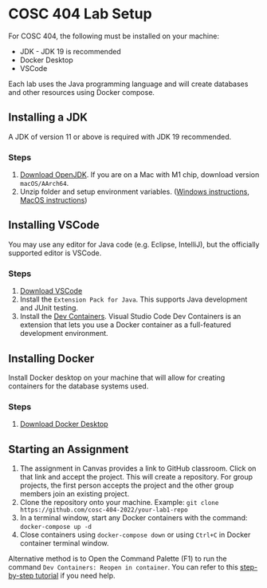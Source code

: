 # COSC 404 Lab Setup

For COSC 404, the following must be installed on your machine:
 - JDK - JDK 19 is recommended
 - Docker Desktop
 - VSCode

Each lab uses the Java programming language and will create databases and other resources using Docker compose.

## Installing a JDK

A JDK of version 11 or above is required with JDK 19 recommended.

### Steps

1) [Download OpenJDK](https://jdk.java.net/19/). If you are on a Mac with M1 chip, download version `macOS/AArch64`.	
2) Unzip folder and setup environment variables. ([Windows instructions](https://java.tutorials24x7.com/blog/how-to-install-openjdk-17-on-windows), [MacOS instructions](https://java.tutorials24x7.com/blog/how-to-install-openjdk-17-on-mac))

## Installing VSCode

You may use any editor for Java code (e.g. Eclipse, IntelliJ), but the officially supported editor is VSCode.

### Steps

1) [Download VSCode](https://code.visualstudio.com/Download)
2) Install the `Extension Pack for Java`. This supports Java development and JUnit testing.
3) Install the [Dev Containers](https://marketplace.visualstudio.com/items?itemName=ms-vscode-remote.remote-containers). Visual Studio Code Dev Containers is an extension that lets you use a Docker container as a full-featured development environment.

## Installing Docker

Install Docker desktop on your machine that will allow for creating containers for the database systems used.

### Steps

1) [Download Docker Desktop](https://www.docker.com/products/docker-desktop)

## Starting an Assignment

1) The assignment in Canvas provides a link to GitHub classroom. Click on that link and accept the project. This will create a repository. For group projects, the first person accepts the project and the other group members join an existing project.
2) Clone the repository onto your machine. Example: `git clone https://github.com/cosc-404-2022/your-lab1-repo`
3) In a terminal window, start any Docker containers with the command: `docker-compose up -d`
4) Close containers using `docker-compose down` or using `Ctrl+C` in Docker container terminal window.

Alternative method is to Open the Command Palette (F1) to run the command
```Dev Containers: Reopen in container```. You can refer to this [step-by-step tutorial](https://code.visualstudio.com/docs/devcontainers/tutorial) if you need help.
